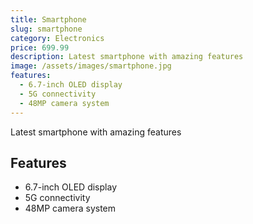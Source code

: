 ```yaml
---
title: Smartphone
slug: smartphone
category: Electronics
price: 699.99
description: Latest smartphone with amazing features
image: /assets/images/smartphone.jpg
features:
  - 6.7-inch OLED display
  - 5G connectivity
  - 48MP camera system
---
```


Latest smartphone with amazing features

## Features

- 6.7-inch OLED display
- 5G connectivity
- 48MP camera system
